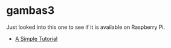 # gambas3

Just looked into this one to see if it is available on Raspberry Pi.

* [A Simple Tutorial](http://gamblisfx.com/gambas-3-tutorial-create-a-new-project/)
